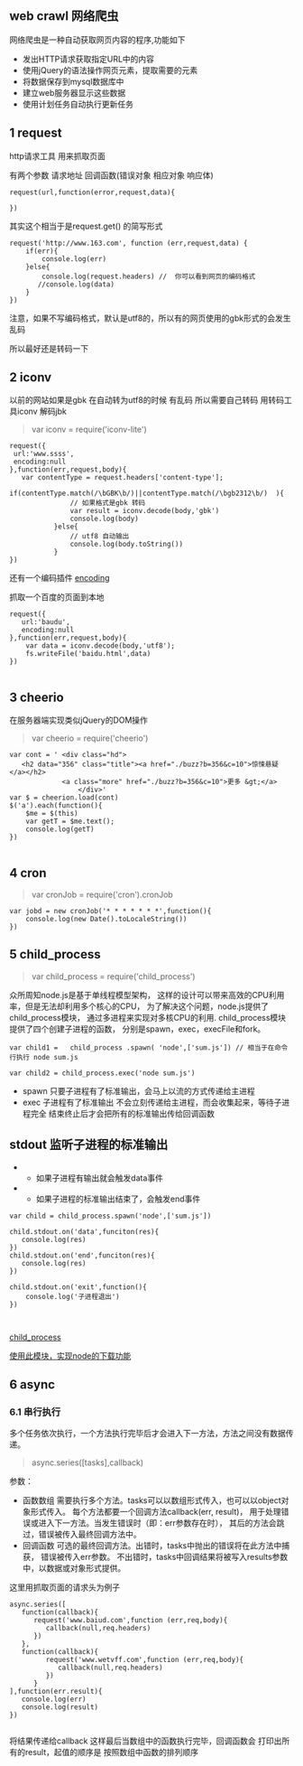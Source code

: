 ## web crawl 网络爬虫

网络爬虫是一种自动获取网页内容的程序,功能如下

* 发出HTTP请求获取指定URL中的内容
* 使用jQuery的语法操作网页元素，提取需要的元素
* 将数据保存到mysql数据库中
* 建立web服务器显示这些数据
* 使用计划任务自动执行更新任务


## 1 request

http请求工具 用来抓取页面

有两个参数  请求地址 回调函数(错误对象 相应对象 响应体)

```
request(url,function(error,request,data){

})

```
其实这个相当于是request.get() 的简写形式

```
request('http://www.163.com', function (err,request,data) {
    if(err){
        console.log(err)
    }else{
        console.log(request.headers) //  你可以看到网页的编码格式
       //console.log(data)
    }
})
```

注意，如果不写编码格式，默认是utf8的，所以有的网页使用的gbk形式的会发生乱码

所以最好还是转码一下

## 2 iconv

 以前的网站如果是gbk   在自动转为utf8的时候 有乱码
 所以需要自己转码  用转码工具iconv   解码jbk

> var iconv = require('iconv-lite')

```
request({
 url:'www.ssss',
 encoding:null
},function(err,request,body){
   var contentType = request.headers['content-type'];
           if(contentType.match(/\bGBK\b/)||contentType.match(/\bgb2312\b/)  ){
               // 如果格式是gbk 转码
               var result = iconv.decode(body,'gbk')
               console.log(body)
           }else{
               // utf8 自动输出
               console.log(body.toString())
           }
})

```
还有一个编码插件 [encoding](http://www.cnblogs.com/ifantastic/p/3503667.html)

抓取一个百度的页面到本地


```
request({
   url:'baudu',
   encoding:null
},function(err,request,body){
    var data = iconv.decode(body,'utf8');
    fs.writeFile('baidu.html',data)
})


```


## 3 cheerio

在服务器端实现类似jQuery的DOM操作

> var cheerio = require('cheerio')

```
var cont = ' <div class="hd">
   <h2 data="356" class="title"><a href="./buzz?b=356&c=10">惊悚悬疑</a></h2>
             <a class="more" href="./buzz?b=356&c=10">更多 &gt;</a>
                 </div>'
var $ = cheerion.load(cont)
$('a').each(function(){
    $me = $(this)
    var getT = $me.text();
    console.log(getT)
})


```
## 4 cron

> var cronJob = require('cron').cronJob

```
var jobd = new cronJob('* * * * * * *',function(){
    console.log(new Date().toLocaleString())
})

```

## 5 child_process

> var child_process = require('child_process')


众所周知node.js是基于单线程模型架构，
这样的设计可以带来高效的CPU利用率，但是无法却利用多个核心的CPU，
为了解决这个问题，node.js提供了child_process模块，
通过多进程来实现对多核CPU的利用. child_process模块提供了四个创建子进程的函数，
分别是spawn，exec，execFile和fork。

```
var child1 =   child_process .spawn( 'node',['sum.js']) // 相当于在命令行执行 node sum.js

var child2 = child_process.exec('node sum.js')

```

* spawn 只要子进程有了标准输出，会马上以流的方式传递给主进程
* exec 子进程有了标准输出 不会立刻传递给主进程，而会收集起来，等待子进程完全
结束终止后才会把所有的标准输出传给回调函数




## stdout 监听子进程的标准输出

* * 如果子进程有输出就会触发data事件
* * 如果子进程的标准输出结束了，会触发end事件

```
var child = child_process.spawn('node',['sum.js'])

child.stdout.on('data',funciton(res){
   console.log(res)
})
child.stdout.on('end',funciton(res){
   console.log(res)
})

child.stdout.on('exit',function(){
    console.log('子进程退出')
})



```

[child_process](http://itbilu.com/nodejs/core/E1kBYnPH.html)



[使用此模块，实现node的下载功能](http://blog.csdn.net/huntzw/article/details/7876760)




## 6 async

### 6.1 串行执行

多个任务依次执行，一个方法执行完毕后才会进入下一方法，方法之间没有数据传递。

> async.series([tasks],callback)

参数：

* 函数数组
  需要执行多个方法。tasks可以以数组形式传入，也可以以object对象形式传入。
  每个方法都要一个回调方法callback(err, result)，
  用于处理错误或进入下一方法。当发生错误时（即：err参数存在时），
  其后的方法会跳过，错误被传入最终回调方法中。
* 回调函数
  可选的最终回调方法。出错时，tasks中抛出的错误将在此方法中捕获，
  错误被传入err参数。
  不出错时，tasks中回调结果将被写入results参数中，以数据或对象形式提供。



这里用抓取页面的请求头为例子
```
async.series([
   function(callback){
      request('www.baiud.com',function (err,req,body){
         callback(null,req.headers)
      })
   },
   function(callback){
         request('www.wetvff.com',function (err,req,body){
            callback(null,req.headers)
         })
      }
],function(err.result){
   console.log(err)
   console.log(result)
})


```
将结果传递给callback 这样最后当数组中的函数执行完毕，回调函数会
打印出所有的result，起值的顺序是 按照数组中函数的排列顺序




